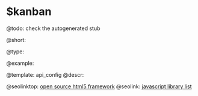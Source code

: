 $kanban
=============

@todo:
	check the autogenerated stub


@short:
	

@type:

@example:

@template:	api_config
@descr:




@seolinktop: [open source html5 framework](https://webix.com)
@seolink: [javascript library list](https://webix.com/widget/list/)